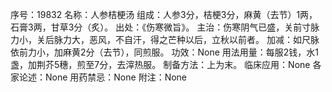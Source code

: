 序号：19832
名称：人参桔梗汤
组成：人参3分，桔梗3分，麻黄（去节）1两，石膏3两，甘草3分（炙）。
出处：《伤寒微旨》。
主治：伤寒阴气已盛，关前寸脉力小，关后脉力大，恶风，不自汗，得之芒种以后，立秋以前者。
加减：如尺脉依前力小，加麻黄2分（去节），同煎服。
功效：None
用法用量：每服2钱，水1盏，加荆芥5穗，煎至7分，去滓热服。
制备方法：上为末。
临床应用：None
各家论述：None
用药禁忌：None
附注：None
